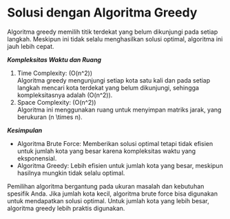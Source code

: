 # Solusi dengan Algoritma Greedy
Algoritma greedy memilih titik terdekat yang belum dikunjungi pada setiap langkah. Meskipun ini tidak selalu menghasilkan solusi optimal, algoritma ini jauh lebih cepat.

***Kompleksitas Waktu dan Ruang***   
1. Time Complexity: (O(n^2))  
Algoritma greedy mengunjungi setiap kota satu kali dan pada setiap langkah mencari kota terdekat yang belum dikunjungi, sehingga kompleksitasnya adalah (O(n^2)).
2. Space Complexity: (O(n^2))  
Algoritma ini menggunakan ruang untuk menyimpan matriks jarak, yang berukuran (n \times n).

***Kesimpulan***  
- Algoritma Brute Force: Memberikan solusi optimal tetapi tidak efisien untuk jumlah kota yang besar karena kompleksitas waktu yang eksponensial.
- Algoritma Greedy: Lebih efisien untuk jumlah kota yang besar, meskipun hasilnya mungkin tidak selalu optimal.

Pemilihan algoritma bergantung pada ukuran masalah dan kebutuhan spesifik Anda. Jika jumlah kota kecil, algoritma brute force bisa digunakan untuk mendapatkan solusi optimal. Untuk jumlah kota yang lebih besar, algoritma greedy lebih praktis digunakan.
